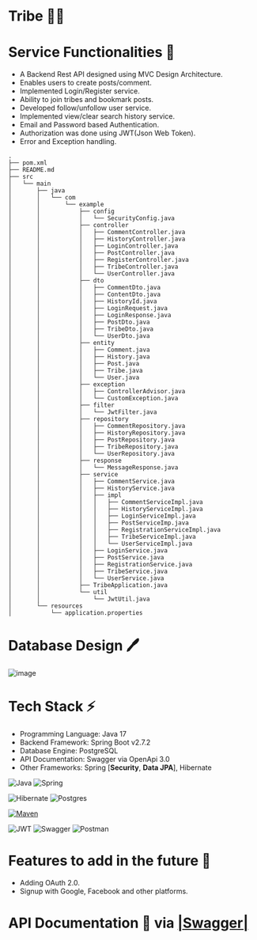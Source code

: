 # Tribe 🚀🚀

# **Service Functionalities** 🧠

- A Backend Rest API designed using MVC Design Architecture.
- Enables users to create posts/comment.
- Implemented Login/Register service.
- Ability to join tribes and bookmark posts.
- Developed follow/unfollow user service.
- Implemented view/clear search history service.
- Email and Password based Authentication.
- Authorization was done using JWT(Json Web Token).
- Error and Exception handling.



```
.
├── pom.xml
├── README.md
├── src
│   └── main
│       ├── java
│       │   └── com
│       │       └── example
│       │           ├── config
│       │           │   └── SecurityConfig.java
│       │           ├── controller
│       │           │   ├── CommentController.java
│       │           │   ├── HistoryController.java
│       │           │   ├── LoginController.java
│       │           │   ├── PostController.java
│       │           │   ├── RegisterController.java
│       │           │   ├── TribeController.java
│       │           │   └── UserController.java
│       │           ├── dto
│       │           │   ├── CommentDto.java
│       │           │   ├── ContentDto.java
│       │           │   ├── HistoryId.java
│       │           │   ├── LoginRequest.java
│       │           │   ├── LoginResponse.java
│       │           │   ├── PostDto.java
│       │           │   ├── TribeDto.java
│       │           │   └── UserDto.java
│       │           ├── entity
│       │           │   ├── Comment.java
│       │           │   ├── History.java
│       │           │   ├── Post.java
│       │           │   ├── Tribe.java
│       │           │   └── User.java
│       │           ├── exception
│       │           │   ├── ControllerAdvisor.java
│       │           │   └── CustomException.java
│       │           ├── filter
│       │           │   └── JwtFilter.java
│       │           ├── repository
│       │           │   ├── CommentRepository.java
│       │           │   ├── HistoryRepository.java
│       │           │   ├── PostRepository.java
│       │           │   ├── TribeRepository.java
│       │           │   └── UserRepository.java
│       │           ├── response
│       │           │   └── MessageResponse.java
│       │           ├── service
│       │           │   ├── CommentService.java
│       │           │   ├── HistoryService.java
│       │           │   ├── impl
│       │           │   │   ├── CommentServiceImpl.java
│       │           │   │   ├── HistoryServiceImpl.java
│       │           │   │   ├── LoginServiceImpl.java
│       │           │   │   ├── PostServiceImp.java
│       │           │   │   ├── RegistrationServiceImpl.java
│       │           │   │   ├── TribeServiceImpl.java
│       │           │   │   └── UserServiceImpl.java
│       │           │   ├── LoginService.java
│       │           │   ├── PostService.java
│       │           │   ├── RegistrationService.java
│       │           │   ├── TribeService.java
│       │           │   └── UserService.java
│       │           ├── TribeApplication.java
│       │           └── util
│       │               └── JwtUtil.java
│       └── resources
│           └── application.properties
```

# **Database Design 🖊️**

![image](https://user-images.githubusercontent.com/58389695/192824045-4302d4d5-3c60-4237-b59d-219e761baf22.png)

# **Tech Stack ⚡**

- Programming Language: Java 17
- Backend Framework: Spring Boot v2.7.2
- Database Engine: PostgreSQL
- API Documentation: Swagger via OpenApi 3.0
- Other Frameworks: Spring [**Security**, **Data JPA**], Hibernate

![Java](https://img.shields.io/badge/java-%23ED8B00.svg?style=for-the-badge&logo=java&logoColor=white)
![Spring](https://img.shields.io/badge/spring-%236DB33F.svg?style=for-the-badge&logo=spring&logoColor=white)

![Hibernate](https://img.shields.io/badge/Hibernate-59666C?style=for-the-badge&logo=Hibernate&logoColor=white)
![Postgres](https://img.shields.io/badge/postgres-%23316192.svg?style=for-the-badge&logo=postgresql&logoColor=white)

[![Maven](https://badgen.net/badge/icon/maven?icon=maven&label)](https://https://maven.apache.org/)

![JWT](https://img.shields.io/badge/JWT-black?style=for-the-badge&logo=JSON%20web%20tokens)
![Swagger](https://img.shields.io/badge/-Swagger-%23Clojure?style=for-the-badge&logo=swagger&logoColor=white)
![Postman](https://img.shields.io/badge/Postman-FF6C37?style=for-the-badge&logo=postman&logoColor=white)

# **Features to add in the future 💭**

- Adding OAuth 2.0.
- Signup with Google, Facebook and other platforms.

# API Documentation 📝 via [|Swagger|](http://localhost:8080/swagger-ui/index.html#/)
